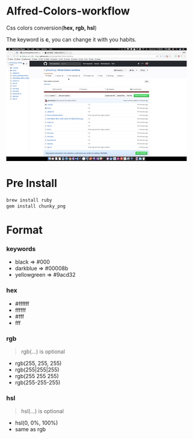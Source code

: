 # Alfred-Colors-workflow

Css colors conversion(**hex, rgb, hsl**)

The keyword is **c**, you can change it with you habits.

![demo](demo.gif)

# Pre Install

```
brew install ruby
gem install chunky_png
```

# Format

### keywords

* black => #000
* darkblue => #00008b
* yellowgreen => #9acd32
### hex 

* #ffffff
* ffffff
* #fff
* fff

### rgb 

> rgb(...) is optional

* rgb(255, 255, 255)
* rgb(255|255|255)
* rgb(255 255 255)
* rgb(255-255-255)

### hsl

> hsl(...) is optional

* hsl(0, 0%, 100%)
* same as rgb